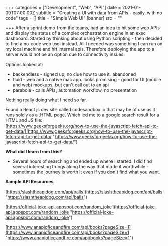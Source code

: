 +++
categories = ["Development", "Web", "API"]
date = 2021-01-09T07:00:00Z
subtitle = "Creating a UI with data from APIs - easily, with no code"
tags = []
title = "Simple Web UI"
[banner]
src = ""

+++
After a sprint demo from the teams, had an idea to hit some web APIs and display the status of a complex orchestration engine in an exec dashboard. Started by thinking about using Python scripting - then decided to find a no-code web tool instead. All I needed was something I can run on my local machine and hit internal apis. Therefore deploying the app to a server would not be an option due to connectivity issues.

Options looked at:

* backendless - signed up, no clue how to use it. abandoned
* fluid - web and a native mac app. looks promising - good for UI (mobile and web) mockups, but can't call out to an api
* parabola - calls APIs, automation workflow, no presentation

Nothing really doing what I need so far.

Found a React js dev site called codesandbox.io that may be of use as it runs solely as a .HTML page. Which led me to a google search result for a HTML and JS file:  
[https://www.geeksforgeeks.org/how-to-use-the-javascript-fetch-api-to-get-data/](https://www.geeksforgeeks.org/how-to-use-the-javascript-fetch-api-to-get-data/ "https://www.geeksforgeeks.org/how-to-use-the-javascript-fetch-api-to-get-data/")

**What did I learn from this?**

* Several hours of searching and ended up where I started. I did find several interesting things along the way that made it worthwhile - sometimes the journey is worth it even if you don't find what you want.

**Sample API Resources**

[https://slashtheapidog.com/api/balls](https://slashtheapidog.com/api/balls "https://slashtheapidog.com/api/balls")

[https://official-joke-api.appspot.com/random_joke](https://official-joke-api.appspot.com/random_joke "https://official-joke-api.appspot.com/random_joke")

[https://www.anapioficeandfire.com/api/books?pageSize=1](https://www.anapioficeandfire.com/api/books?pageSize=1 "https://www.anapioficeandfire.com/api/books?pageSize=1")